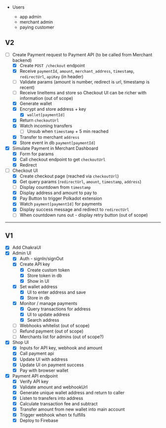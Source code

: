 - Users

  - app admin
  - merchant admin
  - paying customer

## V2

- [ ] Create Payment request to Payment API (to be called from Merchant backend)
  - [x] Create `POST /checkout` endpoint
  - [x] Receive `paymentId`, `amount`, `merchant_address`, `timestamp`, `redirectUrl`, `apiKey` (in header)
  - [ ] Validate params (amount is number, redirect is url, timestamp is recent)
  - [ ] Receive lineItems and store so Checkout UI can be richer with information (out of scope)
  - [x] Generate wallet
  - [x] Encrypt and store address + key
    - [x] `wallet[paymentId]`
  - [x] Return `checkoutUrl`
  - [x] Watch incoming transfers
    - [ ] Unsub when `timestamp` + 5 min reached
  - [x] Transfer to merchant `address`
  - [x] Store event in db `payment[paymentId]`
- [x] Simulate Payment in Merchant Dashboard
  - [x] Form for params
  - [x] Call checkout endpoint to get `checkoutUrl`
  - [x] Redirect
- [ ] Checkout UI
  - [x] Create checkout page (reached via `checkoutUrl`)
  - [x] Get query params (`redirectUrl`, `amount`, `timestamp`, `address`)
  - [ ] Display countdown from `timestamp`
  - [x] Display address and amount to pay to
  - [x] Pay Button to trigger Polkadot extension
  - [x] Watch `payment[paymentId]` for payments
  - [x] Display success message and redirect to `redirectUrl`
  - [ ] When countdown runs out - display retry button (out of scope)

---

## V1

- [x] Add ChakraUI
- [x] Admin UI
  - [x] Auth - signIn/signOut
  - [x] Create API key
    - [x] Create custom token
    - [x] Store token in db
    - [x] Show in UI
  - [x] Set wallet address
    - [x] UI to enter address and save
    - [x] Store in db
  - [x] Monitor / manage payments
    - [x] Query transactions for address
    - [x] UI to update address
    - [x] Search address
  - [ ] Webhooks whitelist (out of scope)
  - [ ] Refund payment (out of scope)
  - [ ] Merchants list for admins (out of scope?)
- [x] Shop UI
  - [x] Inputs for API key, webhook and amount
  - [x] Call payment api
  - [x] Update UI with address
  - [x] Update UI on payment success
  - [x] Pay with browser wallet
- [x] Payment API endpoint
  - [x] Verify API key
  - [x] Validate amount and webhookUrl
  - [x] Generate unique wallet address and return to caller
  - [x] Listen to transfers into address
  - [x] Calculate transaction fee and subtract
  - [x] Transfer amount from new wallet into main account
  - [x] Trigger webhook when tx fulfills
  - [x] Deploy to Firebase
